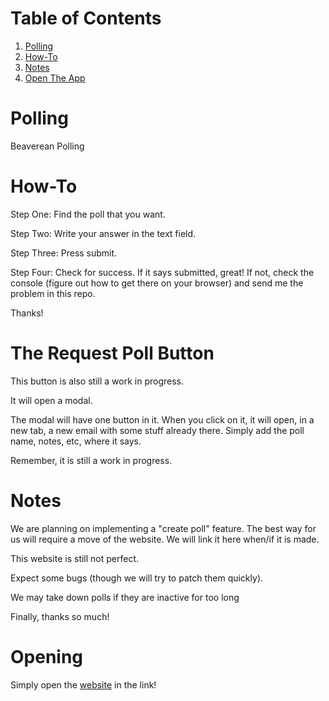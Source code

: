# Table of Contents
1. [Polling ](#Polling)
2. [How-To](#How-To)
3. [Notes](#Notes)
3. [Open The App](#Opening)
# Polling
Beaverean Polling

# How-To
Step One: Find the poll that you want.

Step Two: Write your answer in the text field.

Step Three: Press submit.

Step Four: Check for success. If it says submitted, great! If not, check the console (figure out how to get there on your browser) and send me the problem in this repo.

Thanks!

# The Request Poll Button

This button is also still a work in progress.

It will open a modal.

The modal will have one button in it. When you click on it, it will open, in a new tab, a new email with some stuff already there. Simply add the poll name, notes, etc, where it says.

Remember, it is still a work in progress.

# Notes

We are planning on implementing a "create poll" feature. The best way for us will require a move of the website. We will link it here when/if it is made.

This website is still not perfect. 

Expect some bugs (though we will try to patch them quickly).

We may take down polls if they are inactive for too long

Finally, thanks so much!

# Opening

Simply open the [website](https://beaver-kingdom.github.io/polling/) in the link!
